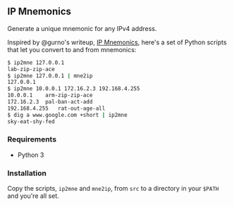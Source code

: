 ## IP Mnemonics

Generate a unique mnemonic for any IPv4 address.

Inspired by @gurno's writeup, [IP Mnemonics](http://gurno.com/adam/mne/),
here's a set of Python scripts that let you convert to and from mnemonics:

```sh
$ ip2mne 127.0.0.1
lab-zip-zip-ace
$ ip2mne 127.0.0.1 | mne2ip
127.0.0.1
$ ip2mne 10.0.0.1 172.16.2.3 192.168.4.255
10.0.0.1	arm-zip-zip-ace
172.16.2.3	pal-ban-act-add
192.168.4.255	rat-out-age-all
$ dig a www.google.com +short | ip2mne
sky-eat-shy-fed
```

### Requirements

* Python 3

### Installation

Copy the scripts, `ip2mne` and `mne2ip`, from `src` to a directory in your
`$PATH` and you're all set.
